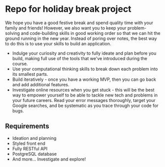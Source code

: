 # Repo for holiday break project

We hope you have a good festive break and spend quality time with your family and friends! However, we also want you to keep your problem-solving and code-building skills in good working order so that we can hit the ground running in the new year. Instead of poring over notes, the best way to do this is to use your skills to build an application.

- Indulge your curiosity and creativity to fully ideate and plan before you build, making full use of the tools that we've introduced during the course.
- Use your computational thinking skills to break down each problem into its smallest parts.
- Build iteratively - once you have a working MVP, then you can go back and add additional features.
- Investigate online resources when you get stuck - this will be the best way to empower yourself to be able to tackle new tech and problems in your future careers. Read your error messages thoroughly, target your Google searches, and be systematic as you trace through your code for bugs.

## Requirements

- Ideation and planning
- Styled front end
- Fully RESTful API
- PostgreSQL database
- And more... Investigate and explore!
